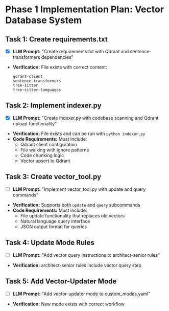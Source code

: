 # Phase 1 Implementation Plan: Vector Database System

## Task 1: Create requirements.txt
- [x] **LLM Prompt:** "Create requirements.txt with Qdrant and sentence-transformers dependencies"
- **Verification:** File exists with correct content:
  ```text
  qdrant-client
  sentence-transformers
  tree-sitter
  tree-sitter-languages
  ```

## Task 2: Implement indexer.py
- [x] **LLM Prompt:** "Create indexer.py with codebase scanning and Qdrant upload functionality"
- **Verification:** File exists and can be run with `python indexer.py`
- **Code Requirements:** Must include:
  - Qdrant client configuration
  - File walking with ignore patterns
  - Code chunking logic
  - Vector upsert to Qdrant

## Task 3: Create vector_tool.py
- [ ] **LLM Prompt:** "Implement vector_tool.py with update and query commands"
- **Verification:** Supports both `update` and `query` subcommands
- **Code Requirements:** Must include:
  - File update functionality that replaces old vectors
  - Natural language query interface
  - JSON output format for queries

## Task 4: Update Mode Rules
- [ ] **LLM Prompt:** "Add vector query instructions to architect-senior rules"
- **Verification:** architect-senior rules include vector query step

## Task 5: Add Vector-Updater Mode
- [ ] **LLM Prompt:** "Add vector-updater mode to custom_modes.yaml"
- **Verification:** New mode exists with correct workflow